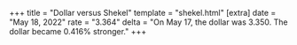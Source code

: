 +++
title = "Dollar versus Shekel"
template = "shekel.html"
[extra]
date = "May 18, 2022"
rate = "3.364"
delta = "On May 17, the dollar was 3.350. The dollar became 0.416% stronger."
+++
